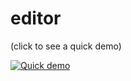 # editor

(click to see a quick demo)

[![Quick demo](https://img.youtube.com/vi/cqdyQezP9Ck/0.jpg)](https://www.youtube.com/watch?v=cqdyQezP9Ck)
